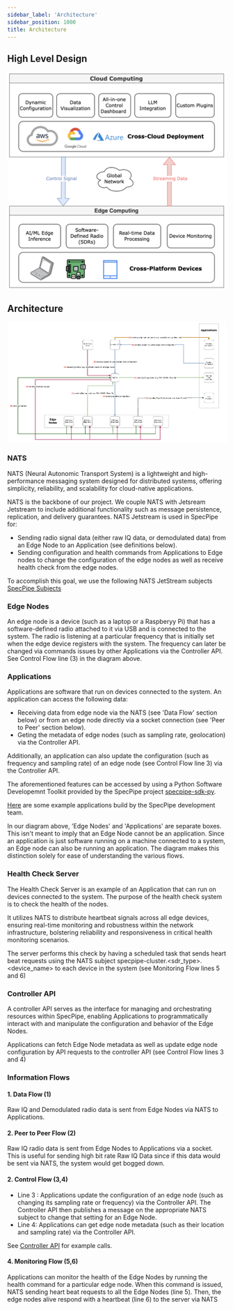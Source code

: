 ```yaml
---
sidebar_label: 'Architecture'
sidebar_position: 1000
title: Architecture
---
```

## High Level Design

![SpecPipe overview](/img/specpipe-overview.png)

## Architecture

![System Architecture](/img/specpipe-architecture.png)

### NATS
NATS (Neural Autonomic Transport System) is a lightweight and high-performance messaging system designed for distributed systems, offering simplicity, reliability, and scalability for cloud-native applications.

NATS is the backbone of our project. We couple NATS with Jetsream Jetstream to include additional functionality such as message persistence, replication, and delivery guarantees. NATS Jetstream is used in SpecPipe for:
* Sending radio signal data (either raw IQ data, or demodulated data) from an Edge Node to an Application (see definitions below).
* Sending configuration and health commands from Applications to Edge nodes to change the configuration of the edge nodes as well as receive health check from the edge nodes.

To accomplish this goal, we use the following NATS JetStream subjects [SpecPipe Subjects](./setup/sever-edge-setup#nats-jetstream-subjects)

### Edge Nodes

An edge node is a device (such as a laptop or a Raspberyy Pi) that has a software-defined radio attached to it via USB and is connected to the system. The radio is listening at a particular frequency that is initially set when the edge device registers with the system. The frequency can later be changed via commands issues by other Applications via the Controller API. See Control Flow line (3) in the diagram above.

### Applications

Applications are software that run on devices connected to the system. An application can access the following data:
* Receiving data from edge node via the NATS (see 'Data Flow' section below) or from an edge node directly via a socket connection (see 'Peer to Peer' section below).
* Geting the metadata of edge nodes (such as sampling rate, geolocation) via the Controller API.

Additionally, an application can also update the configuration (such as frequency and sampling rate) of an edge node (see Control Flow line 3) via the Controller API.

The aforementioned features can be accessed by using a Python Software Developemnt Toolkit provided by the SpecPipe project [specpipe-sdk-py](./setup/application.md). 

[Here](./examples) are some example applications build by the SpecPipe development team.

In our diagram above, 'Edge Nodes' and 'Applications' are separate boxes. This isn't meant to imply that an Edge Node cannot be an application. Since an application is just software running on a machine connected to a system, an Edge node can also be running an application. The diagram makes this distinction solely for ease of understanding the various flows.


### Health Check Server

The Health Check Server is an example of an Application that can run on devices connected to the system. The purpose of the health check system is to check the health of the nodes.

It utilizes NATS to distribute heartbeat signals across all edge devices, ensuring real-time monitoring and robustness within the network infrastructure, bolstering reliability and responsiveness in critical health monitoring scenarios.

The server performs this check by having a scheduled task that sends heart beat requests using the NATS subject specpipe-cluster.&lt;sdr_type&gt;.&lt;device_name&gt; to each device in the system (see Monitoring Flow lines 5 and 6)

### Controller API

A controller API serves as the interface for managing and orchestrating resources within SpecPipe, enabling Applications to programmatically interact with and manipulate the configuration and behavior of the Edge Nodes.

Applications can fetch Edge Node metadata as well as update edge node configuration by API requests to the controller API (see Control Flow lines 3 and 4)


### Information Flows

#### 1. Data Flow (1)

Raw IQ and Demodulated radio data is sent from Edge Nodes via NATS to Applications.

#### 2. Peer to Peer Flow (2)

Raw IQ radio data is sent from Edge Nodes to Applications via a socket. This is useful for sending high bit rate Raw IQ Data since if this data would be sent via NATS, the system would get bogged down.

#### 2. Control Flow (3,4)

* Line 3 : Applications update the configuration of an edge node (such as changing its sampling rate or frequency) via the Controller API. The Controller API then publishes a message on the appropriate NATS subject to change that setting for an Edge Node.
* Line 4: Applications can get edge node metadata (such as their location and sampling rate) via the Controller API.

See [Controller API](./setup/sever-edge-setup/#7-setting-up-controller-plane) for example calls.

#### 4. Monitoring Flow (5,6)
Applications can monitor the health of the Edge Nodes by running the health command for a particular edge node. When this command is issued, NATS sending heart beat requests to all the Edge Nodes (line 5). Then, the edge nodes alive respond with a heartbeat (line 6) to the server via NATS